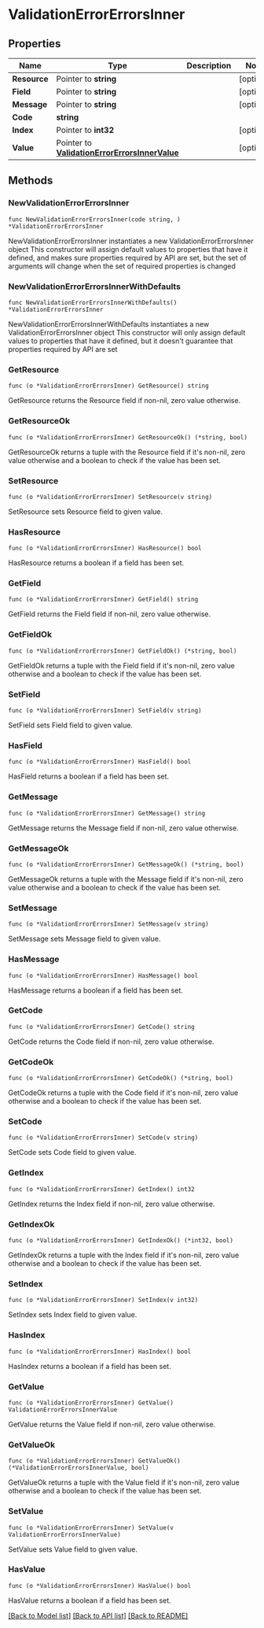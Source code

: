 # ValidationErrorErrorsInner

## Properties

Name | Type | Description | Notes
------------ | ------------- | ------------- | -------------
**Resource** | Pointer to **string** |  | [optional] 
**Field** | Pointer to **string** |  | [optional] 
**Message** | Pointer to **string** |  | [optional] 
**Code** | **string** |  | 
**Index** | Pointer to **int32** |  | [optional] 
**Value** | Pointer to [**ValidationErrorErrorsInnerValue**](ValidationErrorErrorsInnerValue.md) |  | [optional] 

## Methods

### NewValidationErrorErrorsInner

`func NewValidationErrorErrorsInner(code string, ) *ValidationErrorErrorsInner`

NewValidationErrorErrorsInner instantiates a new ValidationErrorErrorsInner object
This constructor will assign default values to properties that have it defined,
and makes sure properties required by API are set, but the set of arguments
will change when the set of required properties is changed

### NewValidationErrorErrorsInnerWithDefaults

`func NewValidationErrorErrorsInnerWithDefaults() *ValidationErrorErrorsInner`

NewValidationErrorErrorsInnerWithDefaults instantiates a new ValidationErrorErrorsInner object
This constructor will only assign default values to properties that have it defined,
but it doesn't guarantee that properties required by API are set

### GetResource

`func (o *ValidationErrorErrorsInner) GetResource() string`

GetResource returns the Resource field if non-nil, zero value otherwise.

### GetResourceOk

`func (o *ValidationErrorErrorsInner) GetResourceOk() (*string, bool)`

GetResourceOk returns a tuple with the Resource field if it's non-nil, zero value otherwise
and a boolean to check if the value has been set.

### SetResource

`func (o *ValidationErrorErrorsInner) SetResource(v string)`

SetResource sets Resource field to given value.

### HasResource

`func (o *ValidationErrorErrorsInner) HasResource() bool`

HasResource returns a boolean if a field has been set.

### GetField

`func (o *ValidationErrorErrorsInner) GetField() string`

GetField returns the Field field if non-nil, zero value otherwise.

### GetFieldOk

`func (o *ValidationErrorErrorsInner) GetFieldOk() (*string, bool)`

GetFieldOk returns a tuple with the Field field if it's non-nil, zero value otherwise
and a boolean to check if the value has been set.

### SetField

`func (o *ValidationErrorErrorsInner) SetField(v string)`

SetField sets Field field to given value.

### HasField

`func (o *ValidationErrorErrorsInner) HasField() bool`

HasField returns a boolean if a field has been set.

### GetMessage

`func (o *ValidationErrorErrorsInner) GetMessage() string`

GetMessage returns the Message field if non-nil, zero value otherwise.

### GetMessageOk

`func (o *ValidationErrorErrorsInner) GetMessageOk() (*string, bool)`

GetMessageOk returns a tuple with the Message field if it's non-nil, zero value otherwise
and a boolean to check if the value has been set.

### SetMessage

`func (o *ValidationErrorErrorsInner) SetMessage(v string)`

SetMessage sets Message field to given value.

### HasMessage

`func (o *ValidationErrorErrorsInner) HasMessage() bool`

HasMessage returns a boolean if a field has been set.

### GetCode

`func (o *ValidationErrorErrorsInner) GetCode() string`

GetCode returns the Code field if non-nil, zero value otherwise.

### GetCodeOk

`func (o *ValidationErrorErrorsInner) GetCodeOk() (*string, bool)`

GetCodeOk returns a tuple with the Code field if it's non-nil, zero value otherwise
and a boolean to check if the value has been set.

### SetCode

`func (o *ValidationErrorErrorsInner) SetCode(v string)`

SetCode sets Code field to given value.


### GetIndex

`func (o *ValidationErrorErrorsInner) GetIndex() int32`

GetIndex returns the Index field if non-nil, zero value otherwise.

### GetIndexOk

`func (o *ValidationErrorErrorsInner) GetIndexOk() (*int32, bool)`

GetIndexOk returns a tuple with the Index field if it's non-nil, zero value otherwise
and a boolean to check if the value has been set.

### SetIndex

`func (o *ValidationErrorErrorsInner) SetIndex(v int32)`

SetIndex sets Index field to given value.

### HasIndex

`func (o *ValidationErrorErrorsInner) HasIndex() bool`

HasIndex returns a boolean if a field has been set.

### GetValue

`func (o *ValidationErrorErrorsInner) GetValue() ValidationErrorErrorsInnerValue`

GetValue returns the Value field if non-nil, zero value otherwise.

### GetValueOk

`func (o *ValidationErrorErrorsInner) GetValueOk() (*ValidationErrorErrorsInnerValue, bool)`

GetValueOk returns a tuple with the Value field if it's non-nil, zero value otherwise
and a boolean to check if the value has been set.

### SetValue

`func (o *ValidationErrorErrorsInner) SetValue(v ValidationErrorErrorsInnerValue)`

SetValue sets Value field to given value.

### HasValue

`func (o *ValidationErrorErrorsInner) HasValue() bool`

HasValue returns a boolean if a field has been set.


[[Back to Model list]](../README.md#documentation-for-models) [[Back to API list]](../README.md#documentation-for-api-endpoints) [[Back to README]](../README.md)



